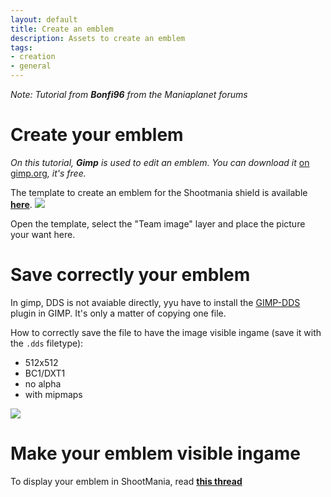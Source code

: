 ```yaml
---
layout: default
title: Create an emblem
description: Assets to create an emblem
tags:
- creation
- general
---
```

*Note: Tutorial from **Bonfi96** from the Maniaplanet forums*

# Create your emblem #
*On this tutorial,* ***Gimp*** *is used to edit an emblem. You can download it* [on gimp.org][4]*, it's free.*

The template to create an emblem for the Shootmania shield is available [**here**][1].
![][2] 

Open the template, select the "Team image" layer and place the picture your want here.

# Save correctly your emblem #

In gimp, DDS is not avaiable directly, yyu have to install the [GIMP-DDS][6] plugin in GIMP. It's only a matter of copying one file.

How to correctly save the file to have the image visible ingame (save it with the `.dds` filetype):

* 512x512
* BC1/DXT1
* no alpha
* with mipmaps

![][3]

# Make your emblem visible ingame #

To display your emblem in ShootMania, read [**this thread**][5]

[1]: ./assets/Emblem_Template.psd
[2]: ./img/Emblem_Template.png
[3]: ./img/Emblem_SaveSettings.png
[4]: http://www.gimp.org/
[5]: http://forum.maniaplanet.com/viewtopic.php?f=471&t=27906&p=217394#p217394
[6]: https://code.google.com/p/gimp-dds/

